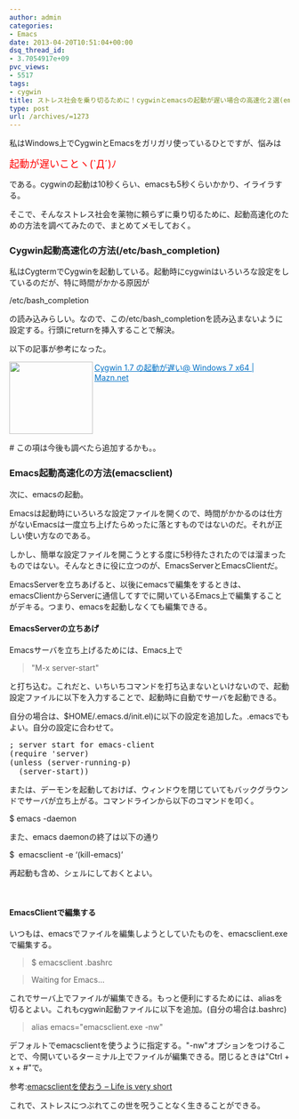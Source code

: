 ```yaml
---
author: admin
categories:
- Emacs
date: 2013-04-20T10:51:04+00:00
dsq_thread_id:
- 3.7054917e+09
pvc_views:
- 5517
tags:
- cygwin
title: ストレス社会を乗り切るために！cygwinとemacsの起動が遅い場合の高速化２選(emacsclient)
type: post
url: /archives/=1273
---
```


私はWindows上でCygwinとEmacsをガリガリ使っているひとですが、悩みは

<font color="#ff0000" size="4">起動が遅いことヽ(`Д´)ﾉ</font>

である。cygwinの起動は10秒くらい、emacsも5秒くらいかかり、イライラする。

そこで、そんなストレス社会を薬物に頼らずに乗り切るために、起動高速化のための方法を調べてみたので、まとめてメモしておく。

### Cygwin起動高速化の方法(/etc/bash_completion)

私はCygtermでCygwinを起動している。起動時にcygwinはいろいろな設定をしているのだが、特に時間がかかる原因が

/etc/bash_completion

の読み込みらしい。なので、この/etc/bash_completionを読み込まないように設定する。行頭にreturnを挿入することで解決。

以下の記事が参考になった。

<a href="http://www.mazn.net/blog/2010/10/31/324.html" target="_blank"><img class="alignleft" border="0" alt="" align="left" src="http://capture.heartrails.com/150x130/shadow?http://www.mazn.net/blog/2010/10/31/324.html" width="150" height="130" /></a> <a style="color: #0070c5" href="http://www.mazn.net/blog/2010/10/31/324.html" target="_blank">Cygwin 1.7 の起動が遅い@ Windows 7 x64 | Mazn.net</a>    <img border="0" alt="" src="http://b.hatena.ne.jp/entry/image/http://www.mazn.net/blog/2010/10/31/324.html" />  <br style="clear: both" />

\# この項は今後も調べたら追加するかも。。

### Emacs起動高速化の方法(emacsclient)

次に、emacsの起動。

Emacsは起動時にいろいろな設定ファイルを開くので、時間がかかるのは仕方がないEmacsは一度立ち上げたらめったに落とすものではないのだ。それが正しい使い方なのである。

しかし、簡単な設定ファイルを開こうとする度に5秒待たされたのでは溜まったものではない。そんなときに役に立つのが、EmacsServerとEmacsClientだ。

EmacsServerを立ちあげると、以後にemacsで編集をするときは、emacsClientからServerに通信してすでに開いているEmacs上で編集することがデキる。つまり、emacsを起動しなくても編集できる。

#### EmacsServerの立ちあげ

Emacsサーバを立ち上げるためには、Emacs上で

> "M-x server-start"

と打ち込む。これだと、いちいちコマンドを打ち込まないといけないので、起動設定ファイルに以下を入力することで、起動時に自動でサーバを起動できる。

自分の場合は、$HOME/.emacs.d/init.el)に以下の設定を追加した。.emacsでもよい。自分の設定に合わせて。

<div style="padding-bottom: 0px; margin: 0px; padding-left: 0px; padding-right: 0px; display: inline; float: none; padding-top: 0px" id="scid:812469c5-0cb0-4c63-8c15-c81123a09de7:60848760-81b1-43e7-8050-35e73160fac6" class="wlWriterEditableSmartContent">
  <pre name="code" class="c">; server start for emacs-client
(require 'server)
(unless (server-running-p)
  (server-start))
</pre>
</div>

または、デーモンを起動しておけば、ウィンドウを閉じていてもバックグラウンドでサーバが立ち上がる。コマンドラインから以下のコマンドを叩く。

$ emacs -daemon

また、emacs daemonの終了は以下の通り

$&#160; emacsclient -e &#8216;(kill-emacs)&#8217;
    


再起動も含め、シェルにしておくとよい。



&#160;

#### EmacsClientで編集する

いつもは、emacsでファイルを編集しようとしていたものを、emacsclient.exeで編集する。

> $ emacsclient .bashrc
      
>   
> Waiting for Emacs&#8230;

これでサーバ上でファイルが編集できる。もっと便利にするためには、aliasを切るとよい。これもcygwin起動ファイルに以下を追加。(自分の場合は.bashrc)

> alias emacs="emacsclient.exe -nw"

デフォルトでemacsclientを使うように指定する。"-nw"オプションをつけることで、今開いているターミナル上でファイルが編集できる。閉じるときは"Ctrl + x + #"で。

参考:[emacsclientを使おう &#8211; Life is very short][1]

これで、ストレスにつぶれてこの世を呪うことなく生きることができる。

 [1]: http://d.hatena.ne.jp/syohex/20101224/1293206906